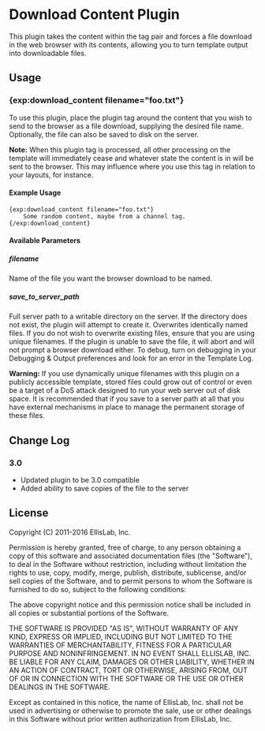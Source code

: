 # Download Content Plugin

This plugin takes the content within the tag pair and forces a file download in the web browser with its contents, allowing you to turn template output into downloadable files.

## Usage

### {exp:download_content filename="foo.txt"}

To use this plugin, place the plugin tag around the content that you wish to send to the browser as a file download, supplying the desired file name. Optionally, the file can also be saved to disk on the server.

**Note:** When this plugin tag is processed, all other processing on the template will immediately cease and whatever state the content is in will be sent to the browser. This may influence where you use this tag in relation to your layouts, for instance.

#### Example Usage

```
{exp:download_content filename="foo.txt"}
    Some random content, maybe from a channel tag.
{/exp:download_content}
```

#### Available Parameters

##### filename

Name of the file you want the browser download to be named.

##### save_to_server_path

Full server path to a writable directory on the server. If the directory does not exist, the plugin will attempt to create it. Overwrites identically named files. If you do not wish to overwrite existing files, ensure that you are using unique filenames. If the plugin is unable to save the file, it will abort and will not prompt a browser download either. To debug, turn on debugging in your Debugging & Output preferences and look for an error in the Template Log.

**Warning:** If you use dynamically unique filenames with this plugin on a publicly accessible template, stored files could grow out of control or even be a target of a DoS attack designed to run your web server out of disk space. It is recommended that if you save to a server path at all that you have external mechanisms in place to manage the permanent storage of these files.

## Change Log

### 3.0

- Updated plugin to be 3.0 compatible
- Added ability to save copies of the file to the server

## License

Copyright (C) 2011-2016 EllisLab, Inc.

Permission is hereby granted, free of charge, to any person obtaining a copy
of this software and associated documentation files (the "Software"), to deal
in the Software without restriction, including without limitation the rights
to use, copy, modify, merge, publish, distribute, sublicense, and/or sell
copies of the Software, and to permit persons to whom the Software is
furnished to do so, subject to the following conditions:

The above copyright notice and this permission notice shall be included in
all copies or substantial portions of the Software.

THE SOFTWARE IS PROVIDED "AS IS", WITHOUT WARRANTY OF ANY KIND, EXPRESS OR
IMPLIED, INCLUDING BUT NOT LIMITED TO THE WARRANTIES OF MERCHANTABILITY,
FITNESS FOR A PARTICULAR PURPOSE AND NONINFRINGEMENT. IN NO EVENT SHALL
ELLISLAB, INC. BE LIABLE FOR ANY CLAIM, DAMAGES OR OTHER LIABILITY, WHETHER
IN AN ACTION OF CONTRACT, TORT OR OTHERWISE, ARISING FROM, OUT OF OR IN
CONNECTION WITH THE SOFTWARE OR THE USE OR OTHER DEALINGS IN THE SOFTWARE.

Except as contained in this notice, the name of EllisLab, Inc. shall not be
used in advertising or otherwise to promote the sale, use or other dealings
in this Software without prior written authorization from EllisLab, Inc.